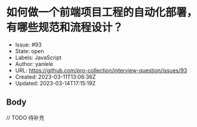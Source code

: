 # 如何做一个前端项目工程的自动化部署， 有哪些规范和流程设计？

- Issue: #93
- State: open
- Labels: JavaScript
- Author: yanlele
- URL: https://github.com/pro-collection/interview-question/issues/93
- Created: 2023-03-11T13:06:36Z
- Updated: 2023-03-14T17:15:19Z

## Body

// TODO 待补充
